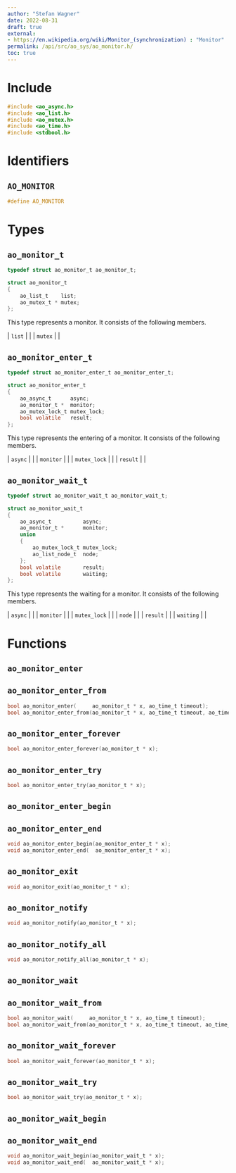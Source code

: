 ```yaml
---
author: "Stefan Wagner"
date: 2022-08-31
draft: true
external:
- https://en.wikipedia.org/wiki/Monitor_(synchronization) : "Monitor"
permalink: /api/src/ao_sys/ao_monitor.h/
toc: true
---
```


# Include

```c
#include <ao_async.h>
#include <ao_list.h>
#include <ao_mutex.h>
#include <ao_time.h>
#include <stdbool.h>
```

# Identifiers

## `AO_MONITOR`

```c
#define AO_MONITOR
```

# Types

## `ao_monitor_t`

```c
typedef struct ao_monitor_t ao_monitor_t;
```

```c
struct ao_monitor_t
{
    ao_list_t    list;
    ao_mutex_t * mutex;
};
```

This type represents a monitor. It consists of the following members.

| `list` | |
| `mutex` | |

## `ao_monitor_enter_t`

```c
typedef struct ao_monitor_enter_t ao_monitor_enter_t;
```

```c
struct ao_monitor_enter_t
{
    ao_async_t      async;
    ao_monitor_t *  monitor;
    ao_mutex_lock_t mutex_lock;
    bool volatile   result;
};
```

This type represents the entering of a monitor. It consists of the following members.

| `async` | |
| `monitor` | |
| `mutex_lock` | |
| `result` | |

## `ao_monitor_wait_t`

```c
typedef struct ao_monitor_wait_t ao_monitor_wait_t;
```

```c
struct ao_monitor_wait_t
{
    ao_async_t          async;
    ao_monitor_t *      monitor;
    union
    {
        ao_mutex_lock_t mutex_lock;
        ao_list_node_t  node;
    };
    bool volatile       result;
    bool volatile       waiting;
};
```

This type represents the waiting for a monitor. It consists of the following members.

| `async` | |
| `monitor` | |
| `mutex_lock` | |
| `node` | |
| `result` | |
| `waiting` | |

# Functions

## `ao_monitor_enter`
## `ao_monitor_enter_from`

```c
bool ao_monitor_enter(     ao_monitor_t * x, ao_time_t timeout);
bool ao_monitor_enter_from(ao_monitor_t * x, ao_time_t timeout, ao_time_t beginning);
```

## `ao_monitor_enter_forever`

```c
bool ao_monitor_enter_forever(ao_monitor_t * x);
```

## `ao_monitor_enter_try`

```c
bool ao_monitor_enter_try(ao_monitor_t * x);
```

## `ao_monitor_enter_begin`
## `ao_monitor_enter_end`

```c
void ao_monitor_enter_begin(ao_monitor_enter_t * x);
void ao_monitor_enter_end(  ao_monitor_enter_t * x);
```

## `ao_monitor_exit`

```c
void ao_monitor_exit(ao_monitor_t * x);
```

## `ao_monitor_notify`

```c
void ao_monitor_notify(ao_monitor_t * x);
```

## `ao_monitor_notify_all`

```c
void ao_monitor_notify_all(ao_monitor_t * x);
```

## `ao_monitor_wait`
## `ao_monitor_wait_from`

```c
bool ao_monitor_wait(     ao_monitor_t * x, ao_time_t timeout);
bool ao_monitor_wait_from(ao_monitor_t * x, ao_time_t timeout, ao_time_t beginning);
```

## `ao_monitor_wait_forever`

```c
bool ao_monitor_wait_forever(ao_monitor_t * x);
```

## `ao_monitor_wait_try`

```c
bool ao_monitor_wait_try(ao_monitor_t * x);
```

## `ao_monitor_wait_begin`
## `ao_monitor_wait_end`

```c
void ao_monitor_wait_begin(ao_monitor_wait_t * x);
void ao_monitor_wait_end(  ao_monitor_wait_t * x);
```
